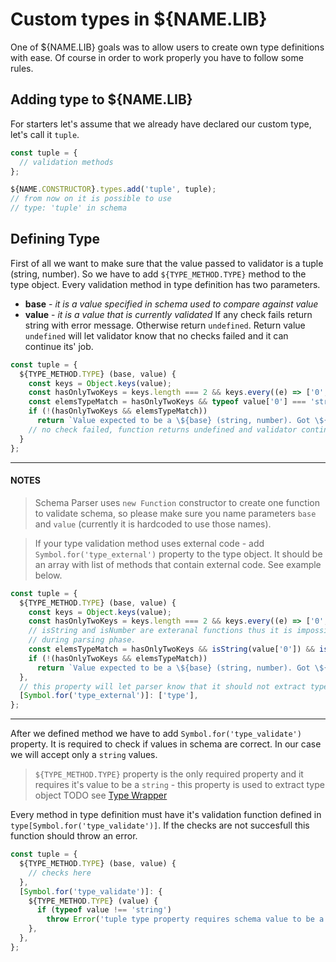 # Custom types in ${NAME.LIB}
One of ${NAME.LIB} goals was to allow users to create own type definitions with ease. Of course in order to work properly you have to follow some rules.

## Adding type to ${NAME.LIB}
For starters let's assume that we already have declared our custom type, let's call it `tuple`.

```javascript
const tuple = {
  // validation methods
};

${NAME.CONSTRUCTOR}.types.add('tuple', tuple);
// from now on it is possible to use
// type: 'tuple' in schema
```

## Defining Type
First of all we want to make sure that the value passed to validator is a tuple (string, number).
So we have to add `${TYPE_METHOD.TYPE}` method to the type object.
Every validation method in type definition has two parameters.
  - **base** - *it is a value specified in schema used to compare against value*
  - **value** - *it is a value that is currently validated*
If any check fails return string with error message. Otherwise return `undefined`.
Return value `undefined` will let validator know that no checks failed and it can continue its' job.
```javascript
const tuple = {
  ${TYPE_METHOD.TYPE} (base, value) {
    const keys = Object.keys(value);
    const hasOnlyTwoKeys = keys.length === 2 && keys.every((e) => ['0', '1'].includes(e));
    const elemsTypeMatch = hasOnlyTwoKeys && typeof value['0'] === 'string' && typeof value['1'] === 'number';
    if (!(hasOnlyTwoKeys && elemsTypeMatch))
      return `Value expected to be a \${base} (string, number). Got \${JSON.stringify(value)}.`
    // no check failed, function returns undefined and validator continues its' job
  }
};
```
***
#### NOTES
> Schema Parser uses `new Function` constructor to create one function to validate schema, so please make sure you name parameters `base` and `value` (currently it is hardcoded to use those names).

> If your type validation method uses external code - add `Symbol.for('type_external')` property to the type object. It should be an array with list of methods that contain external code. See example below.
```javascript
const tuple = {
  ${TYPE_METHOD.TYPE} (base, value) {
    const keys = Object.keys(value);
    const hasOnlyTwoKeys = keys.length === 2 && keys.every((e) => ['0', '1'].includes(e));
    // isString and isNumber are exteranal functions thus it is impossible to use tuple.type method code
    // during parsing phase.
    const elemsTypeMatch = hasOnlyTwoKeys && isString(value['0']) && isNumber(value['1']);
    if (!(hasOnlyTwoKeys && elemsTypeMatch))
      return `Value expected to be a \${base} (string, number). Got \${JSON.stringify(value)}.`
  },
  // this property will let parser know that it should not extract type method code, instead it will invoke reference to this method in check function
  [Symbol.for('type_external')]: ['type'],
};
```
***
After we defined method we have to add `Symbol.for('type_validate')` property. It is required to check if values in schema are correct. In our case we will accept only a `string` values.
> `${TYPE_METHOD.TYPE}` property is the only required property and it requires it's value to be a `string` - this property is used to extract type object TODO see [Type Wrapper](${WIKI.TYPE_WRAPPER})

Every method in type definition must have it's validation function defined in `type[Symbol.for('type_validate')]`.
If the checks are not succesfull this function should throw an error.
```javascript
const tuple = {
  ${TYPE_METHOD.TYPE} (base, value) {
    // checks here
  },
  [Symbol.for('type_validate')]: {
    ${TYPE_METHOD.TYPE} (value) {
      if (typeof value !== 'string')
        throw Error('tuple type property requires schema value to be a string');
    },
  },
};
```
